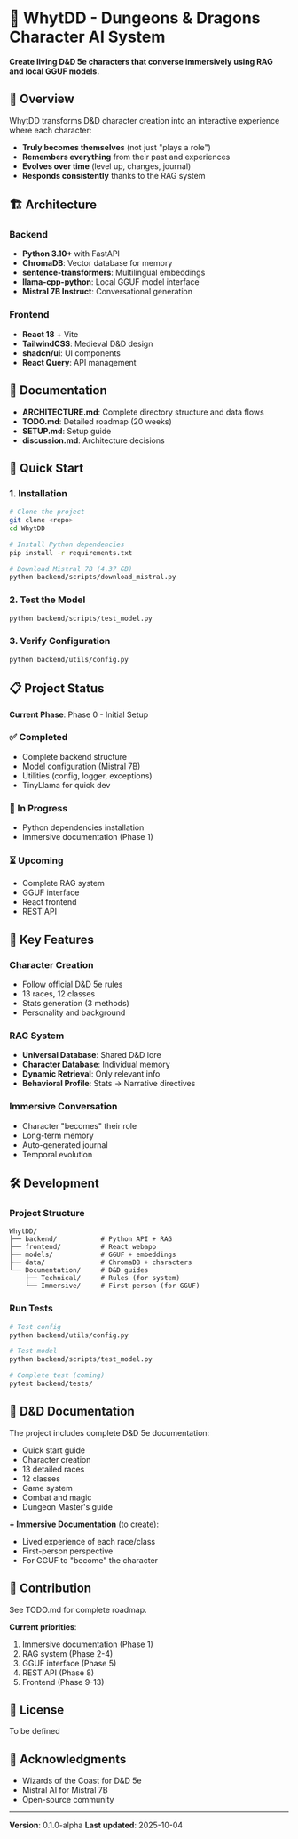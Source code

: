 # 🎲 WhytDD - Dungeons & Dragons Character AI System

**Create living D&D 5e characters that converse immersively using RAG and local GGUF models.**

## 🌟 Overview

WhytDD transforms D&D character creation into an interactive experience where each character:
- **Truly becomes themselves** (not just "plays a role")
- **Remembers everything** from their past and experiences
- **Evolves over time** (level up, changes, journal)
- **Responds consistently** thanks to the RAG system

## 🏗️ Architecture

### Backend
- **Python 3.10+** with FastAPI
- **ChromaDB**: Vector database for memory
- **sentence-transformers**: Multilingual embeddings
- **llama-cpp-python**: Local GGUF model interface
- **Mistral 7B Instruct**: Conversational generation

### Frontend
- **React 18** + Vite
- **TailwindCSS**: Medieval D&D design
- **shadcn/ui**: UI components
- **React Query**: API management

## 📂 Documentation

- **ARCHITECTURE.md**: Complete directory structure and data flows
- **TODO.md**: Detailed roadmap (20 weeks)
- **SETUP.md**: Setup guide
- **discussion.md**: Architecture decisions

## 🚀 Quick Start

### 1. Installation

```bash
# Clone the project
git clone <repo>
cd WhytDD

# Install Python dependencies
pip install -r requirements.txt

# Download Mistral 7B (4.37 GB)
python backend/scripts/download_mistral.py
```

### 2. Test the Model

```bash
python backend/scripts/test_model.py
```

### 3. Verify Configuration

```bash
python backend/utils/config.py
```

## 📋 Project Status

**Current Phase**: Phase 0 - Initial Setup

### ✅ Completed
- Complete backend structure
- Model configuration (Mistral 7B)
- Utilities (config, logger, exceptions)
- TinyLlama for quick dev

### 🚧 In Progress
- Python dependencies installation
- Immersive documentation (Phase 1)

### ⏳ Upcoming
- Complete RAG system
- GGUF interface
- React frontend
- REST API

## 🎯 Key Features

### Character Creation
- Follow official D&D 5e rules
- 13 races, 12 classes
- Stats generation (3 methods)
- Personality and background

### RAG System
- **Universal Database**: Shared D&D lore
- **Character Database**: Individual memory
- **Dynamic Retrieval**: Only relevant info
- **Behavioral Profile**: Stats → Narrative directives

### Immersive Conversation
- Character "becomes" their role
- Long-term memory
- Auto-generated journal
- Temporal evolution

## 🛠️ Development

### Project Structure

```
WhytDD/
├── backend/           # Python API + RAG
├── frontend/          # React webapp
├── models/            # GGUF + embeddings
├── data/              # ChromaDB + characters
└── Documentation/     # D&D guides
    ├── Technical/     # Rules (for system)
    └── Immersive/     # First-person (for GGUF)
```

### Run Tests

```bash
# Test config
python backend/utils/config.py

# Test model
python backend/scripts/test_model.py

# Complete test (coming)
pytest backend/tests/
```

## 📖 D&D Documentation

The project includes complete D&D 5e documentation:
- Quick start guide
- Character creation
- 13 detailed races
- 12 classes
- Game system
- Combat and magic
- Dungeon Master's guide

**+ Immersive Documentation** (to create):
- Lived experience of each race/class
- First-person perspective
- For GGUF to "become" the character

## 🤝 Contribution

See TODO.md for complete roadmap.

**Current priorities**:
1. Immersive documentation (Phase 1)
2. RAG system (Phase 2-4)
3. GGUF interface (Phase 5)
4. REST API (Phase 8)
5. Frontend (Phase 9-13)

## 📝 License

To be defined

## 🙏 Acknowledgments

- Wizards of the Coast for D&D 5e
- Mistral AI for Mistral 7B
- Open-source community

---

**Version**: 0.1.0-alpha
**Last updated**: 2025-10-04
